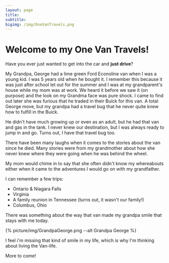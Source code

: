 ```yaml
---
layout: page
title: 
subtitle:
bigimg: /img/OneVanTravels.png
---
```



# Welcome to my One Van Travels!


Have you ever just wanted to get into the car and **just drive**? 

My Grandpa, George had a lime green Ford Econoline van when I was a young kid. I was 5 years old when he bought it. I remember this because it was just after school let out for the summer and I was at my grandparent's house while my mom was at work. We heard it before we saw it (on purpose) and the look on my Grandma face was pure shock. I came to find out later she was furious that he traded in their Buick for this van. A total George move, but my grandpa had a travel bug that he never quite knew how to fulfill in the Buick. 

He didn't have much growing up or even as an adult, but he had that van and gas in the tank. I never knew our destination, but I was always ready to jump in and go. Turns out, I have that travel bug too.

There have been many laughs when it comes to the stories about the van since he died. Many stories were from my grandmother about how she never knew where they were going when he was behind the wheel. 

My mom would chime in to say that she often didn't know my whereabouts either when it came to the adventures I would go on with my grandfather.

I can remember a few trips:

 * Ontario & Niagara Falls
 * Virginia 
 * A family reunion in Tennessee (turns out, it wasn't our family!)
 * Columbus, Ohio 


There was something about the way that van made my grandpa smile that stays with me today. 

{% picture/img/GrandpaGeorge.png --alt Grandpa George %}

I feel i'm missing that kind of smile in my life, which is why I'm thinking about living the Van-life. 



More to come! 
